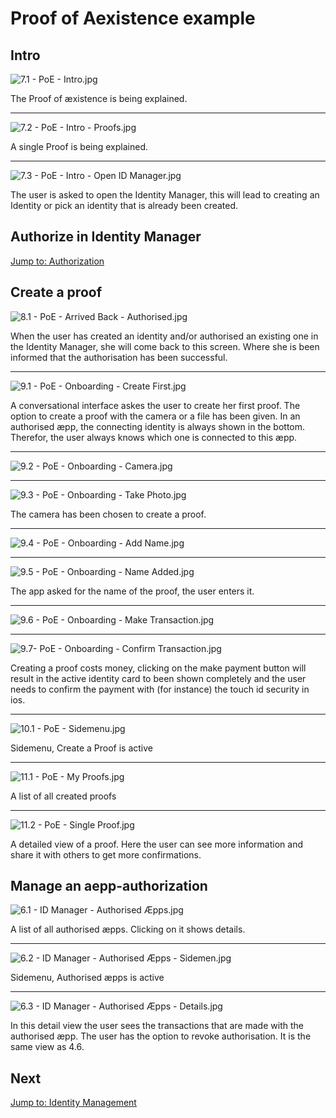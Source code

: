 # Proof of Aexistence example
## Intro
![7.1 - PoE - Intro.jpg](screens/7.1-poe-intro.jpg)

The Proof of æxistence is being explained.

---


![7.2 - PoE - Intro - Proofs.jpg](screens/7.2-poe-intro-proofs.jpg)

A single Proof is being explained.

---


![7.3 - PoE - Intro - Open ID Manager.jpg](screens/7.3-poe-intro-open_id_manager.jpg)

The user is asked to open the Identity Manager, this will lead to creating an Identity or pick an identity that is already been created.

## Authorize in Identity Manager

[Jump to: Authorization](authorization.md)

## <a name="create-proof"></a>Create a proof
![8.1 - PoE - Arrived Back - Authorised.jpg](screens/8.1-poe-arrived_back-authorised.jpg)

When the user has created an identity and/or authorised an existing one in the Identity Manager, she will come back to this screen. Where she is been informed that the authorisation has been successful.

---


![9.1 - PoE - Onboarding - Create First.jpg](screens/9.1-poe-onboarding-create_first.jpg)

A conversational interface askes the user to create her first proof. The option to create a proof with the camera or a file has been given. In an authorised æpp, the connecting identity is always shown in the bottom. Therefor, the user always knows which one is connected to this æpp.

---


![9.2 - PoE - Onboarding - Camera.jpg](screens/9.2-poe-onboarding-camera.jpg)

---

![9.3 - PoE - Onboarding - Take Photo.jpg](screens/9.3-poe-onboarding-take_photo.jpg)

The camera has been chosen to create a proof.

---


![9.4 - PoE - Onboarding - Add Name.jpg](screens/9.4-poe-onboarding-add_name.jpg)

---

![9.5 - PoE - Onboarding - Name Added.jpg](screens/9.5-poe-onboarding-name_added.jpg)

The app asked for the name of the proof, the user enters it.

---

![9.6 - PoE - Onboarding - Make Transaction.jpg](screens/9.6-poe-onboarding-make_transaction.jpg)

---

![9.7- PoE - Onboarding - Confirm Transaction.jpg](screens/9.7-_poe-onboarding-confirm_transaction.jpg)

Creating a proof costs money, clicking on the make payment button will result in the active identity card to been shown completely and the user needs to confirm the payment with (for instance) the touch id security in ios.

---


![10.1 - PoE - Sidemenu.jpg](screens/10.1-poe-sidemenu.jpg)

Sidemenu, Create a Proof is active

---


![11.1 - PoE - My Proofs.jpg](screens/11.1-poe-my_proofs.jpg)

A list of all created proofs

---


![11.2 - PoE - Single Proof.jpg](screens/11.2-poe-single_proof.jpg)

A detailed view of a proof. Here the user can see more information and share it with others to get more confirmations.




## Manage an aepp-authorization
![6.1 - ID Manager - Authorised Æpps.jpg](screens/6.1-id_manager-authorised_aepps.jpg)

A list of all authorised æpps. Clicking on it shows details.

---


![6.2 - ID Manager - Authorised Æpps - Sidemen.jpg](screens/6.2-id_manager-authorised_aepps-sidemenu.jpg)

Sidemenu, Authorised æpps is active

---


![6.3 - ID Manager - Authorised Æpps - Details.jpg](screens/6.3-id_manager-authorised_aepps-details.jpg)

In this detail view the user sees the transactions that are made with the authorised æpp. The user has the option to revoke authorisation. It is the same view as 4.6.

## Next
[Jump to: Identity Management](identity-management.md)

